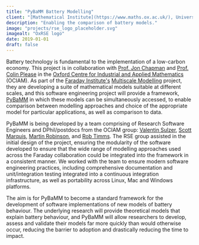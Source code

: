 ```yaml
---
title: "PyBaMM Battery Modelling"
client: "[Mathematical Institute](https://www.maths.ox.ac.uk/), University of Oxford"
description: "Enabling the comparison of battery models."
image: "projects/rse_logo_placeholder.svg"
imagealt: "OxRSE logo"
date: 2019-01-01
draft: false
---
```


Battery technology is fundamental to the implementation of a low-carbon economy.
This project is in collaboration with [Prof. Jon Chapman](https://www.maths.ox.ac.uk/people/jon.chapman) and [Prof. Colin Please](https://www.maths.ox.ac.uk/people/colin.please) in the [Oxford Centre for Industrial and Applied Mathematics](https://www.maths.ox.ac.uk/groups/ociam) (OCIAM).
As part of the [Faraday Institute's](https://faraday.ac.uk/#) [Multiscale Modelling](https://faraday.ac.uk/research-projects/battery-system-modelling/) project, they are developing a suite of mathematical models suitable at different scales, and this software engineering project will provide a framework, [PyBaMM](https://github.com/pybamm-team/PyBaMM) in which these models can be simultaneously accessed, to enable comparison between modelling approaches and choice of the appropriate model for particular applications, as well as comparison to data.  

PyBaMM is being developed by a team comprising of Research Software Engineers and DPhil/postdocs from the OCIAM group: [Valentin Sulzer](https://www.maths.ox.ac.uk/people/valentin.sulzer), [Scott Marquis](https://www.maths.ox.ac.uk/study-here/postgraduate-study/industrially-focused-mathematical-modelling-epsrc-cdt/scott-marquis), [Martin Robinson](https://github.com/martinjrobins), and [Rob Timms](https://www.maths.ox.ac.uk/people/robert.timms).
The RSE group assisted in the initial design of the project, ensuring the modularity of the software developed to ensure that the wide range of modelling approaches used across the Faraday collaboration could be integrated into the framework in a consistent manner.
We worked with the team to ensure modern software engineering practices, including comprehensive documentation and unit/integration testing integrated into a continuous integration infrastructure, as well as portability across Linux, Mac and Windows platforms.

The aim is for PyBaMM to become a standard framework for the development of software implementations of new models of battery behaviour.
The underlying research will provide theoretical models that explain battery behaviour, and PyBaMM will allow researchers to develop, assess and validate their models far more quickly than would otherwise occur, reducing the barrier to adoption and drastically reducing the time to impact.

